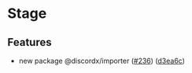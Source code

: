# Stage

## Features

- new package @discordx/importer ([#236](https://github.com/oceanroleplay/discord.ts/issues/236)) ([d3ea6c](https://github.com/oceanroleplay/discord.ts/commit/d3ea6c3f87617591bd0d5bb0a13c4108921be178))
